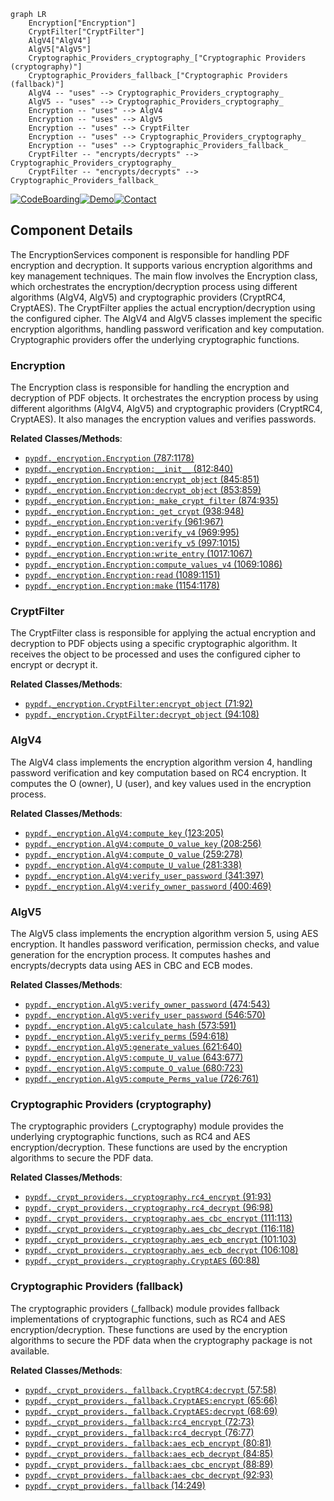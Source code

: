 ```mermaid
graph LR
    Encryption["Encryption"]
    CryptFilter["CryptFilter"]
    AlgV4["AlgV4"]
    AlgV5["AlgV5"]
    Cryptographic_Providers_cryptography_["Cryptographic Providers (cryptography)"]
    Cryptographic_Providers_fallback_["Cryptographic Providers (fallback)"]
    AlgV4 -- "uses" --> Cryptographic_Providers_cryptography_
    AlgV5 -- "uses" --> Cryptographic_Providers_cryptography_
    Encryption -- "uses" --> AlgV4
    Encryption -- "uses" --> AlgV5
    Encryption -- "uses" --> CryptFilter
    Encryption -- "uses" --> Cryptographic_Providers_cryptography_
    Encryption -- "uses" --> Cryptographic_Providers_fallback_
    CryptFilter -- "encrypts/decrypts" --> Cryptographic_Providers_cryptography_
    CryptFilter -- "encrypts/decrypts" --> Cryptographic_Providers_fallback_
```
[![CodeBoarding](https://img.shields.io/badge/Generated%20by-CodeBoarding-9cf?style=flat-square)](https://github.com/CodeBoarding/GeneratedOnBoardings)[![Demo](https://img.shields.io/badge/Try%20our-Demo-blue?style=flat-square)](https://www.codeboarding.org/demo)[![Contact](https://img.shields.io/badge/Contact%20us%20-%20codeboarding@gmail.com-lightgrey?style=flat-square)](mailto:codeboarding@gmail.com)

## Component Details

The EncryptionServices component is responsible for handling PDF encryption and decryption. It supports various encryption algorithms and key management techniques. The main flow involves the Encryption class, which orchestrates the encryption/decryption process using different algorithms (AlgV4, AlgV5) and cryptographic providers (CryptRC4, CryptAES). The CryptFilter applies the actual encryption/decryption using the configured cipher. The AlgV4 and AlgV5 classes implement the specific encryption algorithms, handling password verification and key computation. Cryptographic providers offer the underlying cryptographic functions.

### Encryption
The Encryption class is responsible for handling the encryption and decryption of PDF objects. It orchestrates the encryption process by using different algorithms (AlgV4, AlgV5) and cryptographic providers (CryptRC4, CryptAES). It also manages the encryption values and verifies passwords.


**Related Classes/Methods**:

- <a href="https://github.com/py-pdf/PyPDF2/blob/master/pypdf/_encryption.py#L787-L1178" target="_blank" rel="noopener noreferrer">`pypdf._encryption.Encryption` (787:1178)</a>
- <a href="https://github.com/py-pdf/PyPDF2/blob/master/pypdf/_encryption.py#L812-L840" target="_blank" rel="noopener noreferrer">`pypdf._encryption.Encryption:__init__` (812:840)</a>
- <a href="https://github.com/py-pdf/PyPDF2/blob/master/pypdf/_encryption.py#L845-L851" target="_blank" rel="noopener noreferrer">`pypdf._encryption.Encryption:encrypt_object` (845:851)</a>
- <a href="https://github.com/py-pdf/PyPDF2/blob/master/pypdf/_encryption.py#L853-L859" target="_blank" rel="noopener noreferrer">`pypdf._encryption.Encryption:decrypt_object` (853:859)</a>
- <a href="https://github.com/py-pdf/PyPDF2/blob/master/pypdf/_encryption.py#L874-L935" target="_blank" rel="noopener noreferrer">`pypdf._encryption.Encryption:_make_crypt_filter` (874:935)</a>
- <a href="https://github.com/py-pdf/PyPDF2/blob/master/pypdf/_encryption.py#L938-L948" target="_blank" rel="noopener noreferrer">`pypdf._encryption.Encryption:_get_crypt` (938:948)</a>
- <a href="https://github.com/py-pdf/PyPDF2/blob/master/pypdf/_encryption.py#L961-L967" target="_blank" rel="noopener noreferrer">`pypdf._encryption.Encryption:verify` (961:967)</a>
- <a href="https://github.com/py-pdf/PyPDF2/blob/master/pypdf/_encryption.py#L969-L995" target="_blank" rel="noopener noreferrer">`pypdf._encryption.Encryption:verify_v4` (969:995)</a>
- <a href="https://github.com/py-pdf/PyPDF2/blob/master/pypdf/_encryption.py#L997-L1015" target="_blank" rel="noopener noreferrer">`pypdf._encryption.Encryption:verify_v5` (997:1015)</a>
- <a href="https://github.com/py-pdf/PyPDF2/blob/master/pypdf/_encryption.py#L1017-L1067" target="_blank" rel="noopener noreferrer">`pypdf._encryption.Encryption:write_entry` (1017:1067)</a>
- <a href="https://github.com/py-pdf/PyPDF2/blob/master/pypdf/_encryption.py#L1069-L1086" target="_blank" rel="noopener noreferrer">`pypdf._encryption.Encryption:compute_values_v4` (1069:1086)</a>
- <a href="https://github.com/py-pdf/PyPDF2/blob/master/pypdf/_encryption.py#L1089-L1151" target="_blank" rel="noopener noreferrer">`pypdf._encryption.Encryption:read` (1089:1151)</a>
- <a href="https://github.com/py-pdf/PyPDF2/blob/master/pypdf/_encryption.py#L1154-L1178" target="_blank" rel="noopener noreferrer">`pypdf._encryption.Encryption:make` (1154:1178)</a>


### CryptFilter
The CryptFilter class is responsible for applying the actual encryption and decryption to PDF objects using a specific cryptographic algorithm. It receives the object to be processed and uses the configured cipher to encrypt or decrypt it.


**Related Classes/Methods**:

- <a href="https://github.com/py-pdf/PyPDF2/blob/master/pypdf/_encryption.py#L71-L92" target="_blank" rel="noopener noreferrer">`pypdf._encryption.CryptFilter:encrypt_object` (71:92)</a>
- <a href="https://github.com/py-pdf/PyPDF2/blob/master/pypdf/_encryption.py#L94-L108" target="_blank" rel="noopener noreferrer">`pypdf._encryption.CryptFilter:decrypt_object` (94:108)</a>


### AlgV4
The AlgV4 class implements the encryption algorithm version 4, handling password verification and key computation based on RC4 encryption. It computes the O (owner), U (user), and key values used in the encryption process.


**Related Classes/Methods**:

- <a href="https://github.com/py-pdf/PyPDF2/blob/master/pypdf/_encryption.py#L123-L205" target="_blank" rel="noopener noreferrer">`pypdf._encryption.AlgV4:compute_key` (123:205)</a>
- <a href="https://github.com/py-pdf/PyPDF2/blob/master/pypdf/_encryption.py#L208-L256" target="_blank" rel="noopener noreferrer">`pypdf._encryption.AlgV4:compute_O_value_key` (208:256)</a>
- <a href="https://github.com/py-pdf/PyPDF2/blob/master/pypdf/_encryption.py#L259-L278" target="_blank" rel="noopener noreferrer">`pypdf._encryption.AlgV4:compute_O_value` (259:278)</a>
- <a href="https://github.com/py-pdf/PyPDF2/blob/master/pypdf/_encryption.py#L281-L338" target="_blank" rel="noopener noreferrer">`pypdf._encryption.AlgV4:compute_U_value` (281:338)</a>
- <a href="https://github.com/py-pdf/PyPDF2/blob/master/pypdf/_encryption.py#L341-L397" target="_blank" rel="noopener noreferrer">`pypdf._encryption.AlgV4:verify_user_password` (341:397)</a>
- <a href="https://github.com/py-pdf/PyPDF2/blob/master/pypdf/_encryption.py#L400-L469" target="_blank" rel="noopener noreferrer">`pypdf._encryption.AlgV4:verify_owner_password` (400:469)</a>


### AlgV5
The AlgV5 class implements the encryption algorithm version 5, using AES encryption. It handles password verification, permission checks, and value generation for the encryption process. It computes hashes and encrypts/decrypts data using AES in CBC and ECB modes.


**Related Classes/Methods**:

- <a href="https://github.com/py-pdf/PyPDF2/blob/master/pypdf/_encryption.py#L474-L543" target="_blank" rel="noopener noreferrer">`pypdf._encryption.AlgV5:verify_owner_password` (474:543)</a>
- <a href="https://github.com/py-pdf/PyPDF2/blob/master/pypdf/_encryption.py#L546-L570" target="_blank" rel="noopener noreferrer">`pypdf._encryption.AlgV5:verify_user_password` (546:570)</a>
- <a href="https://github.com/py-pdf/PyPDF2/blob/master/pypdf/_encryption.py#L573-L591" target="_blank" rel="noopener noreferrer">`pypdf._encryption.AlgV5:calculate_hash` (573:591)</a>
- <a href="https://github.com/py-pdf/PyPDF2/blob/master/pypdf/_encryption.py#L594-L618" target="_blank" rel="noopener noreferrer">`pypdf._encryption.AlgV5:verify_perms` (594:618)</a>
- <a href="https://github.com/py-pdf/PyPDF2/blob/master/pypdf/_encryption.py#L621-L640" target="_blank" rel="noopener noreferrer">`pypdf._encryption.AlgV5:generate_values` (621:640)</a>
- <a href="https://github.com/py-pdf/PyPDF2/blob/master/pypdf/_encryption.py#L643-L677" target="_blank" rel="noopener noreferrer">`pypdf._encryption.AlgV5:compute_U_value` (643:677)</a>
- <a href="https://github.com/py-pdf/PyPDF2/blob/master/pypdf/_encryption.py#L680-L723" target="_blank" rel="noopener noreferrer">`pypdf._encryption.AlgV5:compute_O_value` (680:723)</a>
- <a href="https://github.com/py-pdf/PyPDF2/blob/master/pypdf/_encryption.py#L726-L761" target="_blank" rel="noopener noreferrer">`pypdf._encryption.AlgV5:compute_Perms_value` (726:761)</a>


### Cryptographic Providers (cryptography)
The cryptographic providers (_cryptography) module provides the underlying cryptographic functions, such as RC4 and AES encryption/decryption. These functions are used by the encryption algorithms to secure the PDF data.


**Related Classes/Methods**:

- <a href="https://github.com/py-pdf/PyPDF2/blob/master/pypdf/_crypt_providers/_cryptography.py#L91-L93" target="_blank" rel="noopener noreferrer">`pypdf._crypt_providers._cryptography.rc4_encrypt` (91:93)</a>
- <a href="https://github.com/py-pdf/PyPDF2/blob/master/pypdf/_crypt_providers/_cryptography.py#L96-L98" target="_blank" rel="noopener noreferrer">`pypdf._crypt_providers._cryptography.rc4_decrypt` (96:98)</a>
- <a href="https://github.com/py-pdf/PyPDF2/blob/master/pypdf/_crypt_providers/_cryptography.py#L111-L113" target="_blank" rel="noopener noreferrer">`pypdf._crypt_providers._cryptography.aes_cbc_encrypt` (111:113)</a>
- <a href="https://github.com/py-pdf/PyPDF2/blob/master/pypdf/_crypt_providers/_cryptography.py#L116-L118" target="_blank" rel="noopener noreferrer">`pypdf._crypt_providers._cryptography.aes_cbc_decrypt` (116:118)</a>
- <a href="https://github.com/py-pdf/PyPDF2/blob/master/pypdf/_crypt_providers/_cryptography.py#L101-L103" target="_blank" rel="noopener noreferrer">`pypdf._crypt_providers._cryptography.aes_ecb_encrypt` (101:103)</a>
- <a href="https://github.com/py-pdf/PyPDF2/blob/master/pypdf/_crypt_providers/_cryptography.py#L106-L108" target="_blank" rel="noopener noreferrer">`pypdf._crypt_providers._cryptography.aes_ecb_decrypt` (106:108)</a>
- <a href="https://github.com/py-pdf/PyPDF2/blob/master/pypdf/_crypt_providers/_cryptography.py#L60-L88" target="_blank" rel="noopener noreferrer">`pypdf._crypt_providers._cryptography.CryptAES` (60:88)</a>


### Cryptographic Providers (fallback)
The cryptographic providers (_fallback) module provides fallback implementations of cryptographic functions, such as RC4 and AES encryption/decryption. These functions are used by the encryption algorithms to secure the PDF data when the cryptography package is not available.


**Related Classes/Methods**:

- <a href="https://github.com/py-pdf/PyPDF2/blob/master/pypdf/_crypt_providers/_fallback.py#L57-L58" target="_blank" rel="noopener noreferrer">`pypdf._crypt_providers._fallback.CryptRC4:decrypt` (57:58)</a>
- <a href="https://github.com/py-pdf/PyPDF2/blob/master/pypdf/_crypt_providers/_fallback.py#L65-L66" target="_blank" rel="noopener noreferrer">`pypdf._crypt_providers._fallback.CryptAES:encrypt` (65:66)</a>
- <a href="https://github.com/py-pdf/PyPDF2/blob/master/pypdf/_crypt_providers/_fallback.py#L68-L69" target="_blank" rel="noopener noreferrer">`pypdf._crypt_providers._fallback.CryptAES:decrypt` (68:69)</a>
- <a href="https://github.com/py-pdf/PyPDF2/blob/master/pypdf/_crypt_providers/_fallback.py#L72-L73" target="_blank" rel="noopener noreferrer">`pypdf._crypt_providers._fallback:rc4_encrypt` (72:73)</a>
- <a href="https://github.com/py-pdf/PyPDF2/blob/master/pypdf/_crypt_providers/_fallback.py#L76-L77" target="_blank" rel="noopener noreferrer">`pypdf._crypt_providers._fallback:rc4_decrypt` (76:77)</a>
- <a href="https://github.com/py-pdf/PyPDF2/blob/master/pypdf/_crypt_providers/_fallback.py#L80-L81" target="_blank" rel="noopener noreferrer">`pypdf._crypt_providers._fallback:aes_ecb_encrypt` (80:81)</a>
- <a href="https://github.com/py-pdf/PyPDF2/blob/master/pypdf/_crypt_providers/_fallback.py#L84-L85" target="_blank" rel="noopener noreferrer">`pypdf._crypt_providers._fallback:aes_ecb_decrypt` (84:85)</a>
- <a href="https://github.com/py-pdf/PyPDF2/blob/master/pypdf/_crypt_providers/_fallback.py#L88-L89" target="_blank" rel="noopener noreferrer">`pypdf._crypt_providers._fallback:aes_cbc_encrypt` (88:89)</a>
- <a href="https://github.com/py-pdf/PyPDF2/blob/master/pypdf/_crypt_providers/_fallback.py#L92-L93" target="_blank" rel="noopener noreferrer">`pypdf._crypt_providers._fallback:aes_cbc_decrypt` (92:93)</a>
- <a href="https://github.com/py-pdf/PyPDF2/blob/master/pypdf/_crypt_providers/_fallback.py#L14-L249" target="_blank" rel="noopener noreferrer">`pypdf._crypt_providers._fallback` (14:249)</a>